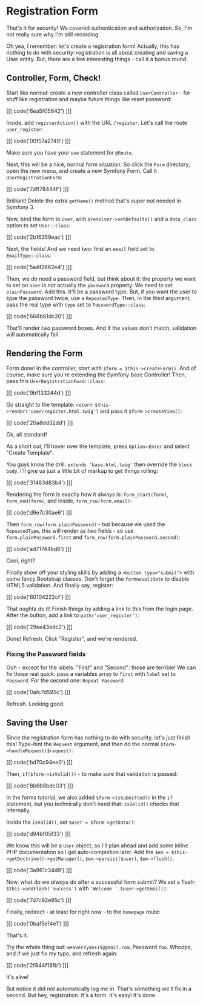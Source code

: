 # Registration Form

That's it for security! We covered authentication and authorization. So, I'm not
really sure why I'm still recording.

Oh yea, I remember: let's create a registration form! Actually, this has nothing
to do with security: registration is all about creating and saving a User entity.
But, there are a few interesting things - call it a bonus round.

## Controller, Form, Check!

Start like normal: create a new controller class called `UserController` - for stuff
like registration and maybe future things like reset password:

[[[ code('6ea5f05842') ]]]

Inside, add `registerAction()` with the URL `/register`. Let's call the route `user_register`:

[[[ code('00f57a2749') ]]]

Make sure you have your `use` statement for `@Route`.

Next, this will be a nice, normal form situation. So click the `Form` directory,
open the new menu, and create a new Symfony Form. Call it `UserRegistrationForm`:

[[[ code('7dff78444f') ]]]

Brilliant! Delete the extra `getName()` method that's *super* not needed in Symfony 3.

Now, bind the form to `User`, with `$resolver->setDefaults()` and a `data_class`
option to set `User::class`:

[[[ code('2b16359eac') ]]]

Next, the fields! And we need two: first an `email` field set to `EmailType::class`:

[[[ code('5a4f2662e4') ]]]

Then, we *do* need a password field, but think about it: the property we want to
set on `User` is *not* actually the `password` property. We need to set `plainPassword`.
Add this. It'll be a password type. But, if you want the user to type the password
twice, use a `RepeatedType`. Then, in the third argument, pass the real type with
`type` set to `PasswordType::class`:

[[[ code('668b81dc20') ]]]

That'll render *two* password boxes. And if the values don't match, validation will
automatically fail.

## Rendering the Form

Form done! In the controller, start with `$form = $this->createForm()`. And of course,
make sure you're extending the Symfony base Controller! Then, pass this
`UserRegistrationForm::class`:

[[[ code('9bf133244d') ]]]

Go straight to the template: `return $this->render('user/register.html.twig')`
and pass it `$form->createView()`:

[[[ code('20a8dd32dd') ]]]

Ok, all standard!

As a short cut, I'll hover over the template, press `Option`+`Enter` and select
"Create Template".

You guys know the drill: `extends 'base.html.twig'` then override the `block body`.
I'll give us just a little bit of markup to get things rolling:

[[[ code('31483d83b4') ]]]

Rendering the form is exactly how it always is: `form_start(form)`, `form_end(form)`,
and inside, `form_row(form.email)`:

[[[ code('d9e7c30ae6') ]]]

Then `form_row(form.plainPassword)` - but because we used the `RepeatedType`, this will
render as *two* fields - so use `form.plainPassword.first` and `form_row(form.plainPassword.second)`:

[[[ code('ad71744bd6') ]]]

Cool, right?

Finally show off your styling skills by adding a `<button type="submit">` with some
fancy Bootstrap classes. Don't forget the `formnovalidate` to disable HTML5 validation.
And finally say, register:

[[[ code('60104222cf') ]]]

That oughta do it! Finish things by adding a link to this from the login page.
After the button, add a link to `path('user_register')`:

[[[ code('29ee43edc2') ]]]

Done! Refresh. Click "Register", and we're rendered.

### Fixing the Password fields

Ooh - except for the labels: "First" and "Second": those are terrible! We can fix
those real quick: pass a variables array to `first` with `label` set to `Password`.
For the second one: `Repeat Password`:

[[[ code('0afc7d595c') ]]]

Refresh. Looking good.

## Saving the User

Since the registration form has nothing to do with security, let's just finish this!
Type-hint the `Request` argument, and then do the normal `$form->handleRequest($request)`:

[[[ code('bd70c94ee0') ]]]

Then, `if($form->isValid())` - to make sure that validation is passed:

[[[ code('8b6b8bdc03') ]]]

In the forms tutorial, we also added `$form->isSubmitted()` in the `if` statement,
but you technically don't need that: `isValid()` checks that internally.

Inside the `isValid()`, set `$user = $form->getData()`:

[[[ code('d94bf05f33') ]]]

We know this will be a `User` object, so I'll plan ahead and add some inline PHP documentation
so I get auto-completion later. Add the `$em = $this->getDoctrine()->getManager()`,
`$em->persist($user)`, `$em->flush()`:

[[[ code('3a961c34d9') ]]]

Now, what do we *always* do after a successful form submit? We set a flash:
`$this->addFlash('success')` with `'Welcome '.$user->getEmail()`:

[[[ code('7d7c92e95c') ]]]

Finally, redirect - at least for right now - to the `homepage` route:

[[[ code('0baf5e14e1') ]]]

That's it.

Try the whole thing out: `weaverryan+15@gmail.com`, Password `foo`. Whoops, and if
we just fix my typo, and refresh again:

[[[ code('2f844f18fb') ]]]

It's alive!

But notice it did *not* automatically log me in. That's something we'll fix in a
second. But hey, registration. It's a form. It's easy! It's done.
